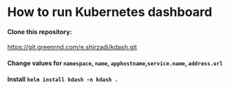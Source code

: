 <!-- Space: RD -->
<!-- Title: How to run Kubernetes dashboard -->
# How to run Kubernetes dashboard
#### Clone this repository:
https://git.greenrnd.com/e.shirzadi/kdash.git
#### Change values for `namespace`, `name`, `apphostname`,`service.name`, `address.url`
#### Install `helm install kdash -n kdash .`
